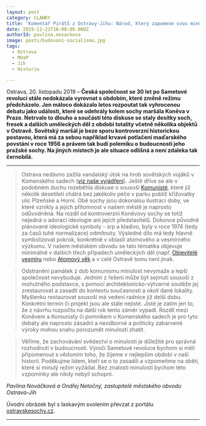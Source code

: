 ```yaml
---
layout: post
category: CLANKY
title: 'Komentář Pirátů z Ostravy-Jihu: Národ, který zapomene svou minulost, nemá žádnou budoucnost'
date: 2019-11-21T16:00:00.000Z
authorId: pavlina.novackova
image: posts/budovani-socialismu.jpg
tags:
  - Ostrava
  - MOaP
  - Jih
  - Historie

---
```


Ostrava, 20. listopadu 2019 – **Česká společnost se 30 let po Sametové revoluci stále nedokázala vyrovnat s obdobím, které změně režimu předcházelo. Jen máloco dokázalo letos rozpoutat tak vyhrocenou debatu jako události, které se odehrály kolem sochy maršála Koněva v Praze. Netrvalo to dlouho a součástí této diskuse se staly desítky soch, fresek a dalších uměleckých děl z období totality včetně několika objektů v Ostravě. Sovětský maršál je beze sporu kontroverzní historickou postavou, která má za sebou například krvavé potlačení maďarského povstání v roce 1956 a právem tak budí polemiku o budoucnosti jeho pražské sochy. Na jiných místech je ale situace odlišná a není zdaleka tak černobílá.**

----

>Ostrava nedávno zažila vandalský útok na hrob sovětských vojáků v Komenského sadech ([viz naše vyjádření](https://www.facebook.com/piratiostrava/posts/2447327312013390)). Ještě dříve se ale v podobném duchu rozeběhla diskuse o sousoší [Komunisté](http://ostravskesochy.cz/dilo/688-Pamatnik-budovani-socialismu-Komuniste), které již několik desetiletí chátrá bez jakékoliv péče v parku poblíž křižovatky ulic Plzeňské a Horní. Obě sochy jsou dokonalou ilustrací doby, ve které vznikly a jejich přítomnost v našem městě je naprosto odůvodněná. Na rozdíl od kontroverzní Koněvovy sochy se totiž nejedná o adoraci ideologie ani jejích představitelů. Dokonce původně plánované ideologické symboly - srp a kladivo, byly v roce 1974 (tedy za časů tuhé normalizace) odmítnuty. Výsledné dílo má tedy hlavně symbolizovat pokrok, konkrétně v oblasti atomového a vesmírného výzkumu. V našem městském obvodu se tato tématika objevuje minimálně v dalších třech případech uměleckých děl (např. [Objevitelé vesmíru](http://www.ostravskesochy.cz/dilo/752-Objevitele-vesmiru-Clovek-a-kosmos) nebo [Atomový věk](http://www.ostravskesochy.cz/dilo/349-Atomovy-vek) a v celé Ostravě tomu není jinak.

>Odstranění památek z dob komunismu minulost nevymaže a lepší společnost nevybuduje. Jedním z řešení může být sejmutí sousoší z mohutného podstavce, s pomocí architektonicko-výtvarné soutěže jej zrestaurovat a zasadit do kontextu současnosti a okolí dané lokality. Myšlenku restaurovat sousoší má vedení radnice již delší dobu. Konkrétní termín či projekt jsou ale stále nejisté. Jisté je zatím jen to, že z návrhu rozpočtu na další rok tento záměr vypadl. Rozdíl mezi Koněvem a Komunisty či pomníkem v Komenského sadech je pro tyto debaty ale naprosto zásadní a neodborné a politicky zabarvené výroky mohou snahu porozumět minulosti zhatit.

>Věříme, že zachovávání svědectví o minulosti je důležité pro správná rozhodnutí v budoucnosti. Výročí Sametové revoluce bychom si měli připomenout s vědomím toho, že žijeme v nejlepším období v naší historii. Poděkujme lidem, kteří se o to zasadili a vzpomeňme na oběti, které si minulý režim vyžádal. Bez znalosti minulosti bychom této vzpomínky ale nikdy nebyli schopni.

*Pavlína Nováčková a Ondřej Netočný, zastupitelé městského obvodu Ostrava-Jih*

Úvodní obrázek byl s laskavým svolením převzat z portálu [ostravskesochy.cz](http://ostravskesochy.cz/dilo/688-Pamatnik-budovani-socialismu-Komuniste).

- - -
